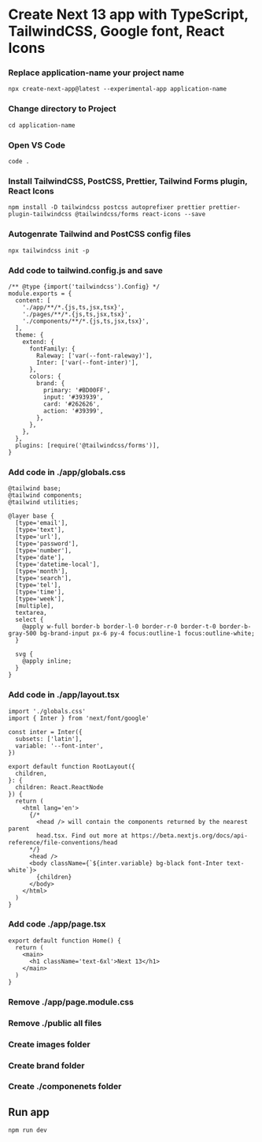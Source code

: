 # Create Next 13 app with TypeScript, TailwindCSS, Google font, React Icons

### Replace application-name your project name
```
npx create-next-app@latest --experimental-app application-name
```

### Change directory to Project  
```
cd application-name
```  

### Open VS Code
```
code .
```  

### Install TailwindCSS, PostCSS, Prettier, Tailwind Forms plugin, React Icons
```
npm install -D tailwindcss postcss autoprefixer prettier prettier-plugin-tailwindcss @tailwindcss/forms react-icons --save
```  

### Autogenrate Tailwind and PostCSS config files
```
npx tailwindcss init -p
```  

### Add code to tailwind.config.js and save
```
/** @type {import('tailwindcss').Config} */
module.exports = {
  content: [
    './app/**/*.{js,ts,jsx,tsx}',
    './pages/**/*.{js,ts,jsx,tsx}',
    './components/**/*.{js,ts,jsx,tsx}',
  ],
  theme: {
    extend: {
      fontFamily: {
        Raleway: ['var(--font-raleway)'],
        Inter: ['var(--font-inter)'],
      },
      colors: {
        brand: {
          primary: '#BD00FF',
          input: '#393939',
          card: '#262626',
          action: '#39399',
        },
      },
    },
  },
  plugins: [require('@tailwindcss/forms')],
}
```

### Add code in ./app/globals.css

```
@tailwind base;
@tailwind components;
@tailwind utilities;

@layer base {
  [type='email'],
  [type='text'],
  [type='url'],
  [type='password'],
  [type='number'],
  [type='date'],
  [type='datetime-local'],
  [type='month'],
  [type='search'],
  [type='tel'],
  [type='time'],
  [type='week'],
  [multiple],
  textarea,
  select {
    @apply w-full border-b border-l-0 border-r-0 border-t-0 border-b-gray-500 bg-brand-input px-6 py-4 focus:outline-1 focus:outline-white;
  }

  svg {
    @apply inline;
  }
}
```

### Add code in ./app/layout.tsx
```
import './globals.css'
import { Inter } from 'next/font/google'

const inter = Inter({
  subsets: ['latin'],
  variable: '--font-inter',
})

export default function RootLayout({
  children,
}: {
  children: React.ReactNode
}) {
  return (
    <html lang='en'>
      {/*
        <head /> will contain the components returned by the nearest parent
        head.tsx. Find out more at https://beta.nextjs.org/docs/api-reference/file-conventions/head
      */}
      <head />
      <body className={`${inter.variable} bg-black font-Inter text-white`}>
        {children}
      </body>
    </html>
  )
}
```

### Add code ./app/page.tsx
```
export default function Home() {
  return (
    <main>
      <h1 className='text-6xl'>Next 13</h1>
    </main>
  )
}
```
### Remove ./app/page.module.css
### Remove ./public all files
### Create images folder
### Create brand folder
### Create ./componenets folder

## Run app
```
npm run dev
```






